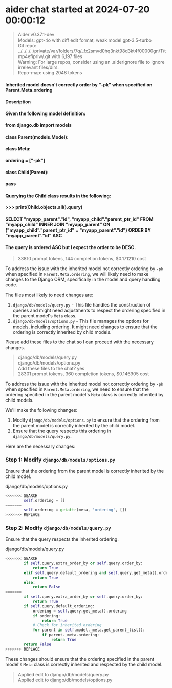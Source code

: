 
# aider chat started at 2024-07-20 00:00:12

> Aider v0.37.1-dev  
> Models: gpt-4o with diff edit format, weak model gpt-3.5-turbo  
> Git repo: ../../../../private/var/folders/7q/_fx2smvd0hq3nkt98d3kt4f00000gn/T/tmp4efiprlw/.git with 6,197 files  
> Warning: For large repos, consider using an .aiderignore file to ignore irrelevant files/dirs.  
> Repo-map: using 2048 tokens  

#### Inherited model doesn't correctly order by "-pk" when specified on Parent.Meta.ordering  
#### Description  
#### 	  
#### Given the following model definition:  
#### from django.db import models  
#### class Parent(models.Model):  
#### 	class Meta:  
#### 		ordering = ["-pk"]  
#### class Child(Parent):  
#### 	pass  
#### Querying the Child class results in the following:  
#### >>> print(Child.objects.all().query)  
#### SELECT "myapp_parent"."id", "myapp_child"."parent_ptr_id" FROM "myapp_child" INNER JOIN "myapp_parent" ON ("myapp_child"."parent_ptr_id" = "myapp_parent"."id") ORDER BY "myapp_parent"."id" ASC  
#### The query is ordered ASC but I expect the order to be DESC.  
> 33810 prompt tokens, 144 completion tokens, $0.171210 cost  

To address the issue with the inherited model not correctly ordering by `-pk` when specified in `Parent.Meta.ordering`, we will likely need to make changes to the Django ORM, specifically in the model and query handling code.

The files most likely to need changes are:

1. `django/db/models/query.py` - This file handles the construction of queries and might need adjustments to respect the ordering specified in the parent model's `Meta` class.
2. `django/db/models/options.py` - This file manages the options for models, including ordering. It might need changes to ensure that the ordering is correctly inherited by child models.

Please add these files to the chat so I can proceed with the necessary changes.

> django/db/models/query.py  
> django/db/models/options.py  
> Add these files to the chat? yes  
> 28301 prompt tokens, 360 completion tokens, $0.146905 cost  

To address the issue with the inherited model not correctly ordering by `-pk` when specified in `Parent.Meta.ordering`, we need to ensure that the ordering specified in the parent model's `Meta` class is correctly inherited by child models.

We'll make the following changes:

1. Modify `django/db/models/options.py` to ensure that the ordering from the parent model is correctly inherited by the child model.
2. Ensure that the query respects this ordering in `django/db/models/query.py`.

Here are the necessary changes:

### Step 1: Modify `django/db/models/options.py`

Ensure that the ordering from the parent model is correctly inherited by the child model.

django/db/models/options.py
```python
<<<<<<< SEARCH
        self.ordering = []
=======
        self.ordering = getattr(meta, 'ordering', [])
>>>>>>> REPLACE
```

### Step 2: Modify `django/db/models/query.py`

Ensure that the query respects the inherited ordering.

django/db/models/query.py
```python
<<<<<<< SEARCH
        if self.query.extra_order_by or self.query.order_by:
            return True
        elif self.query.default_ordering and self.query.get_meta().ordering:
            return True
        else:
            return False
=======
        if self.query.extra_order_by or self.query.order_by:
            return True
        if self.query.default_ordering:
            ordering = self.query.get_meta().ordering
            if ordering:
                return True
            # Check for inherited ordering
            for parent in self.model._meta.get_parent_list():
                if parent._meta.ordering:
                    return True
        return False
>>>>>>> REPLACE
```

These changes should ensure that the ordering specified in the parent model's `Meta` class is correctly inherited and respected by the child model.

> Applied edit to django/db/models/query.py  
> Applied edit to django/db/models/options.py  

